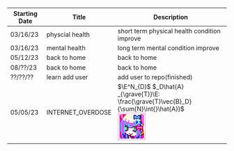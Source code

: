 | Starting Date | Title           | Description                                  |
| ------------- | --------------- | -------------------------------------------- |
| 03/16/23      | physcial health | short term physical health condition improve |
| 03/16/23      | mental health   | long term mental condition improve           |
| 05/12/23      | back to home    | back to home                                 |
| 08/??/23      | back to home    | back to home                                 |
| ??/??/??      | learn add user  | add user to repo(finished)                   |
| 05/05/23      |INTERNET_OVERDOSE| $\E^N_{D}$ $_D\hat{A} _{\grave{T}}\E: \frac{\grave{T}\vec{B}_D}{\sum{N}\int{}\hat{A}}$ <br> ![](https://raw.githubusercontent.com/DAF201/DAF201.github.io/main/static/Internet_Overdose.png)|
